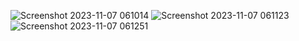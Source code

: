 ![Screenshot 2023-11-07 061014](https://github.com/elfentrank/discord-embed-builder/assets/111421033/fb6fe531-7703-4e03-8a5a-2686353ac336)
![Screenshot 2023-11-07 061123](https://github.com/elfentrank/discord-embed-builder/assets/111421033/a66deada-5b15-44fd-9e45-7f9c94cb601a)
![Screenshot 2023-11-07 061251](https://github.com/elfentrank/discord-embed-builder/assets/111421033/f20f5307-bee1-4b61-a5dd-2cae41131d50)
